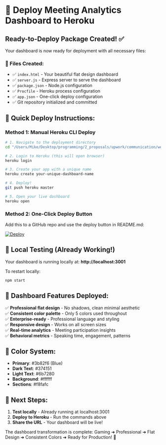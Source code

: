 # 🚀 Deploy Meeting Analytics Dashboard to Heroku

## Ready-to-Deploy Package Created! ✅

Your dashboard is now ready for deployment with all necessary files:

### 📁 Files Created:
- ✅ `index.html` - Your beautiful flat design dashboard
- ✅ `server.js` - Express server to serve the dashboard  
- ✅ `package.json` - Node.js configuration
- ✅ `Procfile` - Heroku process configuration
- ✅ `app.json` - One-click deploy configuration
- ✅ Git repository initialized and committed

## 🎯 Quick Deploy Instructions:

### Method 1: Manual Heroku CLI Deploy

```bash
# 1. Navigate to the deployment directory
cd "/Users/Mike/Desktop/programming/2_proposals/upwork/communication/webcam_021928602520267470909/deploy-dashboard"

# 2. Login to Heroku (this will open browser)
heroku login

# 3. Create your app with a unique name
heroku create your-unique-dashboard-name

# 4. Deploy!
git push heroku master

# 5. Open your live dashboard
heroku open
```

### Method 2: One-Click Deploy Button

Add this to a GitHub repo and use the deploy button in README.md:

[![Deploy](https://www.herokucdn.com/deploy/button.svg)](https://heroku.com/deploy)

## 🔧 Local Testing (Already Working!)

Your dashboard is running locally at: **http://localhost:3001**

To restart locally:
```bash
npm start
```

## 🎨 Dashboard Features Deployed:

✅ **Professional flat design** - No shadows, clean minimal aesthetic  
✅ **Consistent color palette** - Only 5 colors used throughout  
✅ **Enterprise-ready** - Professional language and styling  
✅ **Responsive design** - Works on all screen sizes  
✅ **Real-time analytics** - Meeting participation insights  
✅ **Behavioral metrics** - Speaking time, engagement, patterns  

## 🌈 Color System:
- **Primary**: #3b82f6 (Blue)
- **Dark Text**: #374151 
- **Light Text**: #6b7280
- **Background**: #ffffff
- **Sections**: #f8fafc

## 📝 Next Steps:

1. **Test locally** - Already running at localhost:3001
2. **Deploy to Heroku** - Run the commands above
3. **Share the URL** - Your dashboard will be live!

The dashboard transformation is complete:
Gaming ➜ Professional ➜ Flat Design ➜ Consistent Colors ➜ Ready for Production! 🎉